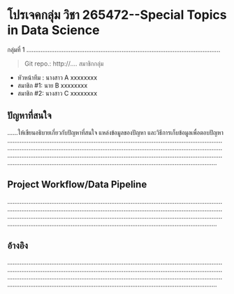 # โปรเจคกลุ่ม วิชา  265472--Special Topics in Data Science

กลุ่มที่ 1 ………………………………………………………………………………………………..
> Git repo.: http://....
สมาชิกกลุ่ม
- หัวหน้าทีม : 	นางสาว A        xxxxxxxx
- สมาชิก #1:  นาย B 		  xxxxxxxx
- สมาชิก #2:  นางสาว C 		  xxxxxxxx

## ปัญหาที่สนใจ
……ให้เขียนอธิบายเกี่ยวกับปัญหาที่สนใจ แหล่งข้อมูลของปัญหา และวิธีการเก็บข้อมูลเพื่อตอบปัญหา …………………………………………………………………………………………..………………………………………………………………………………………………..………………………………………………………………………………………………..………………………………………………………………………………………………..……………………………………………

## Project Workflow/Data Pipeline
…………………………………………………………………………………………..………………………………………………………………………………………………..………………………………………………………………………………………………..………………………………………………………………………………………………..……………………………………………

## อ้างอิง
…………………………………………………………………………………………..………………………………………………………………………………………………..………………………………………………………………………………………………..………………………………………………………………………………………………..……………………………………………

